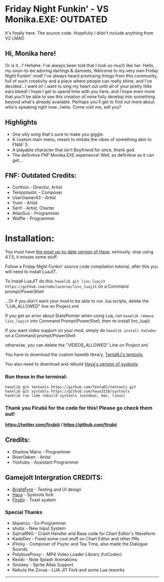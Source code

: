 # Friday Night Funkin' - VS Monika.EXE: OUTDATED
It's finally here. The source code. Hopefully I didn't include anything from V2 LMAO

## Hi, Monika here!
Or is it...? Hehehe. I've always been told that I look so much like her.
Hello, my soon-to-be adoring darlings & damsels; Welcome to my very own Friday Night Funkin' mod! I've always heard promising things from this community, full of such creativity and a place where people can really shine, and I've decided...I want in! I want to sing my heart out until all of your pretty little ears bleed!
I hope I get to spend time with you here, and I hope even more that you'll be able to see this creation of mine fully develop into something beyond what's already available. Perhaps you'll get to find out more about who's speaking right now...hehe. Come visit me, will you?

## Highlights
* One silly song that's sure to make you giggle.
* A custom main menu, meant to imitate the vibes of something akin to FNAF 3.
* A playable character that isn't Boyfriend for once, thank god.
* The definitive FNF Monika.EXE experience! Well, as definitive as it can get...

## FNF: Outdated Credits:
* Corthon - Director, Artist
* Tempotastic - Composer
* UserGamer43 - Artist
* Yumi - Artist
* Serif - Artist, Charter
* AtlasSux - Programmer
* Waffle - Programmer

# Installation:
You must have [the most up-to-date version of Haxe](https://haxe.org/download/), seriously, stop using 4.1.5, it misses some stuff.

Follow a Friday Night Funkin' source code compilation tutorial, after this you will need to install LuaJIT.

To install LuaJIT do this: `haxelib git linc_luajit https://github.com/nebulazorua/linc_luajit` on a Command prompt/PowerShell

...Or if you don't want your mod to be able to run .lua scripts, delete the "LUA_ALLOWED" line on Project.xml


If you get an error about StatePointer when using Lua, run `haxelib remove linc_luajit` into Command Prompt/PowerShell, then re-install linc_luajit.

If you want video support on your mod, simply do `haxelib install hxCodec` on a Command prompt/PowerShell

otherwise, you can delete the "VIDEOS_ALLOWED" Line on Project.xml

You have to download the custom haxelib library, <a href="https://github.com/TentaRJ/tentools">TentaRJ's tentools</a>. 

You also need to download and rebuild <a href="https://github.com/haya3218/systools">Haya's version of systools</a>.

### Run these in the terminal:
```
haxelib git tentools https://github.com/TentaRJ/tentools.git
haxelib git systools https://github.com/haya3218/systools
haxelib run lime rebuild systools [windows, mac, linux]
```

### **Thank you Firubii for the code for this! Please go check them out!**
**https://twitter.com/firubiii / https://github.com/firubii**

## Credits:
* Shadow Mario - Programmer
* RiverOaken - Artist
* Yoshubs - Assistant Programmer

## Gamejolt Intergration CREDITS:

- <a href = "https://github.com/brightfyregit">BrightFyre</a> - Testing and UI design
- <a href ="https://github.com/haya3218">Haya</a> - Systools fork
- <a href = "https://github.com/firubii">Firubii</a> - Toast system

### Special Thanks
* bbpanzu - Ex-Programmer
* shubs - New Input System
* SqirraRNG - Crash Handler and Base code for Chart Editor's Waveform
* KadeDev - Fixed some cool stuff on Chart Editor and other PRs
* iFlicky - Composer of Psync and Tea Time, also made the Dialogue Sounds
* PolybiusProxy - .MP4 Video Loader Library (hxCodec)
* Keoiki - Note Splash Animations
* Smokey - Sprite Atlas Support
* Nebula the Zorua - LUA JIT Fork and some Lua reworks
_____________________________________
